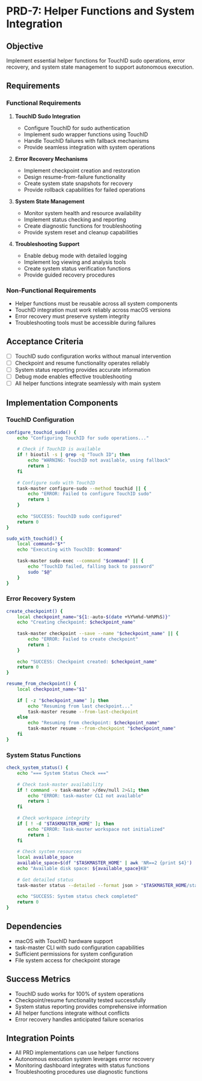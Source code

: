 # PRD-7: Helper Functions and System Integration

## Objective
Implement essential helper functions for TouchID sudo operations, error recovery, and system state management to support autonomous execution.

## Requirements

### Functional Requirements

1. **TouchID Sudo Integration**
   - Configure TouchID for sudo authentication
   - Implement sudo wrapper functions using TouchID
   - Handle TouchID failures with fallback mechanisms
   - Provide seamless integration with system operations

2. **Error Recovery Mechanisms**
   - Implement checkpoint creation and restoration
   - Design resume-from-failure functionality
   - Create system state snapshots for recovery
   - Provide rollback capabilities for failed operations

3. **System State Management**
   - Monitor system health and resource availability
   - Implement status checking and reporting
   - Create diagnostic functions for troubleshooting
   - Provide system reset and cleanup capabilities

4. **Troubleshooting Support**
   - Enable debug mode with detailed logging
   - Implement log viewing and analysis tools
   - Create system status verification functions
   - Provide guided recovery procedures

### Non-Functional Requirements
- Helper functions must be reusable across all system components
- TouchID integration must work reliably across macOS versions
- Error recovery must preserve system integrity
- Troubleshooting tools must be accessible during failures

## Acceptance Criteria
- [ ] TouchID sudo configuration works without manual intervention
- [ ] Checkpoint and resume functionality operates reliably
- [ ] System status reporting provides accurate information
- [ ] Debug mode enables effective troubleshooting
- [ ] All helper functions integrate seamlessly with main system

## Implementation Components

### TouchID Configuration
```bash
configure_touchid_sudo() {
    echo "Configuring TouchID for sudo operations..."
    
    # Check if TouchID is available
    if ! bioutil -s | grep -q "Touch ID"; then
        echo "WARNING: TouchID not available, using fallback"
        return 1
    fi
    
    # Configure sudo with TouchID
    task-master configure-sudo --method touchid || {
        echo "ERROR: Failed to configure TouchID sudo"
        return 1
    }
    
    echo "SUCCESS: TouchID sudo configured"
    return 0
}

sudo_with_touchid() {
    local command="$*"
    echo "Executing with TouchID: $command"
    
    task-master sudo-exec --command "$command" || {
        echo "TouchID failed, falling back to password"
        sudo "$@"
    }
}
```

### Error Recovery System
```bash
create_checkpoint() {
    local checkpoint_name="${1:-auto-$(date +%Y%m%d-%H%M%S)}"
    echo "Creating checkpoint: $checkpoint_name"
    
    task-master checkpoint --save --name "$checkpoint_name" || {
        echo "ERROR: Failed to create checkpoint"
        return 1
    }
    
    echo "SUCCESS: Checkpoint created: $checkpoint_name"
    return 0
}

resume_from_checkpoint() {
    local checkpoint_name="$1"
    
    if [ -z "$checkpoint_name" ]; then
        echo "Resuming from last checkpoint..."
        task-master resume --from-last-checkpoint
    else
        echo "Resuming from checkpoint: $checkpoint_name"
        task-master resume --from-checkpoint "$checkpoint_name"
    fi
}
```

### System Status Functions
```bash
check_system_status() {
    echo "=== System Status Check ==="
    
    # Check task-master availability
    if ! command -v task-master >/dev/null 2>&1; then
        echo "ERROR: task-master CLI not available"
        return 1
    fi
    
    # Check workspace integrity
    if [ ! -d "$TASKMASTER_HOME" ]; then
        echo "ERROR: Task-master workspace not initialized"
        return 1
    fi
    
    # Check system resources
    local available_space
    available_space=$(df "$TASKMASTER_HOME" | awk 'NR==2 {print $4}')
    echo "Available disk space: ${available_space}KB"
    
    # Get detailed status
    task-master status --detailed --format json > "$TASKMASTER_HOME/status.json"
    
    echo "SUCCESS: System status check completed"
    return 0
}
```

## Dependencies
- macOS with TouchID hardware support
- task-master CLI with sudo configuration capabilities
- Sufficient permissions for system configuration
- File system access for checkpoint storage

## Success Metrics
- TouchID sudo works for 100% of system operations
- Checkpoint/resume functionality tested successfully
- System status reporting provides comprehensive information
- All helper functions integrate without conflicts
- Error recovery handles anticipated failure scenarios

## Integration Points
- All PRD implementations can use helper functions
- Autonomous execution system leverages error recovery
- Monitoring dashboard integrates with status functions
- Troubleshooting procedures use diagnostic functions
